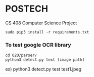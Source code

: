 # POSTECH
CS 408 Computer Science Project
```
sudo pip3 install -r requirements.txt  
```
### To test google OCR library
```
cd O2O/parser/  
python3 detect.py text [image path]  
```

ex) python3 detect.py test test1.jpeg



